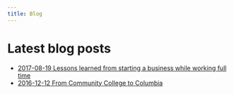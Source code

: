 ```yaml
---
title: Blog
---
```


# Latest blog posts

- [2017-08-19 Lessons learned from starting a business while working full time](lessons_learned_from_starting_a_business)
- [2016-12-12 From Community College to Columbia](./community_college_to_columbia)
